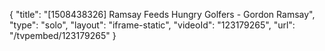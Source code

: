 {
    "title": "[1508438326] Ramsay Feeds Hungry Golfers - Gordon Ramsay",
    "type": "solo",
    "layout": "iframe-static",
    "videoId": "123179265",
    "url": "\/tvpembed\/123179265"
}
